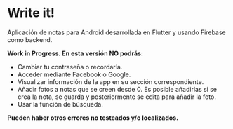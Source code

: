 # Write it!
Aplicación de notas para Android desarrollada en Flutter y usando Firebase como backend.

**Work in Progress. En esta versión NO podrás:**
  - Cambiar tu contraseña o recordarla.
  - Acceder mediante Facebook o Google.
  - Visualizar información de la app en su sección correspondiente.
  - Añadir fotos a notas que se creen desde 0. Es posible añadirlas si se crea la nota, se guarda y posteriormente se edita para añadir la foto.
  - Usar la función de búsqueda.
  
 **Pueden haber otros errores no testeados y/o localizados.**
